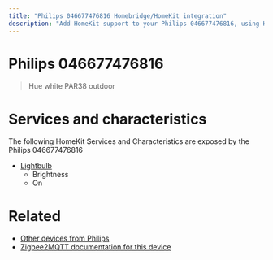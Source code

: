 ```yaml
---
title: "Philips 046677476816 Homebridge/HomeKit integration"
description: "Add HomeKit support to your Philips 046677476816, using Homebridge, Zigbee2MQTT and homebridge-z2m."
---
```

<!---
This file has been GENERATED using src/docgen/docgen.ts
DO NOT EDIT THIS FILE MANUALLY!
-->
# Philips 046677476816
> Hue white PAR38 outdoor


# Services and characteristics
The following HomeKit Services and Characteristics are exposed by
the Philips 046677476816

* [Lightbulb](../../light.md)
  * Brightness
  * On


# Related
* [Other devices from Philips](../index.md#philips)
* [Zigbee2MQTT documentation for this device](https://www.zigbee2mqtt.io/devices/046677476816.html)